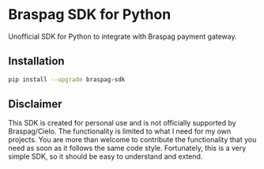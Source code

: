 # Braspag SDK for Python
Unofficial SDK for Python to integrate with Braspag payment gateway.

## Installation
```bash
pip install --upgrade braspag-sdk
```

## Disclaimer
This SDK is created for personal use and is not officially supported by Braspag/Cielo.
The functionality is limited to what I need for my own projects.
You are more than welcome to contribute the functionality that you need as soon as it follows the same code style.
Fortunately, this is a very simple SDK, so it should be easy to understand and extend.
